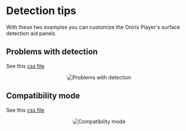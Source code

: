 # Detection tips

With these two examples you can customize the Onirix Player's surface detection aid panels

## Problems with detection

See this [css file](./problems-detection.css)

<p style = 'text-align:center;'>
  <image
    src="problems-detection.png"
    alt="Problems with detection"
    caption="Problems with detection" 
    style="border-radius: 12px;">
</p>

## Compatibility mode

See this [css file](./compatibility-mode.css)

<p style = 'text-align:center;'>
  <image
    src="compatibility-mode.png"
    alt="Compatibility mode"
    caption="Compatibility mode" 
    style="border-radius: 12px;">
</p>
